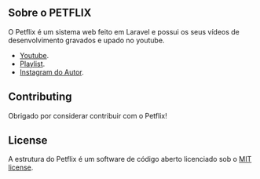 
## Sobre o PETFLIX 

O Petflix é um sistema web feito em Laravel e possui os seus vídeos de desenvolvimento gravados e upado no youtube.

- [Youtube](https://youtube.com/theraphaelkennedy).
- [Playlist](https://www.youtube.com/playlist?list=PLjajq2vF-P3LzwBLB1ORUKmNneKG1PBAg).
- [Instagram do Autor](https://instagram.com/raphaelkennedy).

## Contributing

Obrigado por considerar contribuir com o Petflix!


## License

A estrutura do Petflix é um software de código aberto licenciado sob o [MIT license](https://opensource.org/licenses/MIT).
